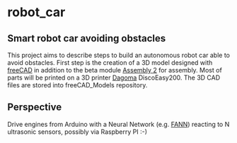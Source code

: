 # robot_car
## Smart robot car avoiding obstacles
This project aims to describe steps to build an autonomous robot car able to avoid obstacles. First step is the creation of a 3D model designed with [freeCAD](https://www.freecadweb.org) in addition to the beta module [Assembly 2](https://github.com/hamish2014/FreeCAD_assembly2) for assembly. Most of parts will be printed on a 3D printer [Dagoma](https://dagoma.fr) DiscoEasy200.
The 3D CAD files are stored into freeCAD_Models repository.
## Perspective
Drive engines from Arduino with a Neural Network (e.g. [FANN](http://leenissen.dk/fann/wp/)) reacting to N ultrasonic sensors, possibly via Raspberry PI :-) 
